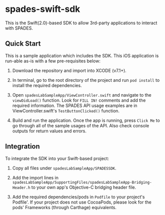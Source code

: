 # spades-swift-sdk
This is the Swift(2.0)-based SDK to allow 3rd-party applications to interact with SPADES.

Quick Start
-----------
This is a sample application which includes the SDK. This iOS application is run-able as-is with a few pre-requisites below:

1.  Download the repository and import into XCODE (v7.1+).

2.  In terminal, go to the root directory of the project and run `pod install` to install the required dependencies.

3.  Open `spadesLabSampleApp/ViewController.swift` and navigate to the `viewDidLoad()` function. Look for `FILL IN!` comments and add the required information. The SPADES API usage examples are in ViewController.swift's `TestButtonClicked()` function.

4.  Build and run the application. Once the app is running, press `Click Me` to go through all of the sample usages of the API. Also check console outputs for return values and errors.

Integration
-----------
To integrate the SDK into your Swift-based project:

1. Copy all files under `spadesLabSampleApp/SPADESSDK`.

2. Add the import lines in `spadesLabSampleApp/SupportingFiles/spadesLabSampleApp-Bridging-Header.h` to your own app's Objective-C bridging header file.

3. Add the required dependencies/pods in `Podfile` to your project's Podfile'. If your project does not use CocoaPods, please look for the pods' Frameworks (through Carthage) equivalents.
